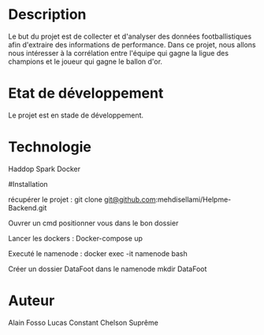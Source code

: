 # Description

Le but du projet est de collecter et d'analyser des données footballistiques afin d'extraire des informations de performance.
Dans ce projet, nous allons nous intéresser à la corrélation entre l'équipe qui gagne la ligue des champions et le joueur qui gagne le ballon d'or.

# Etat de développement
Le projet est en stade de développement.

# Technologie
Haddop
Spark
Docker

#Installation

récupérer le projet :
git clone git@github.com:mehdisellami/Helpme-Backend.git

Ouvrer un cmd positionner vous dans le bon dossier

Lancer les dockers :
Docker-compose up

Executé le namenode :
docker exec -it namenode bash

Créer un dossier DataFoot dans le namenode
mkdir DataFoot








# Auteur

Alain Fosso
Lucas Constant
Chelson Suprême

